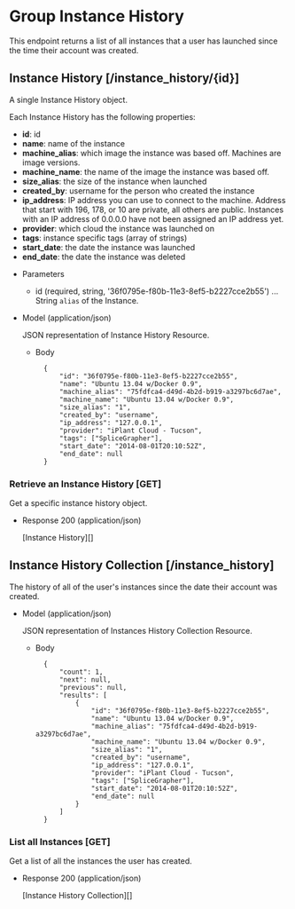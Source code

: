 # Group Instance History
This endpoint returns a list of all instances that a user has launched since the time their account was created.

## Instance History [/instance_history/{id}]
A single Instance History object.

Each Instance History has the following properties:

- **id**: id
- **name**: name of the instance
- **machine_alias**: which image the instance was based off.  Machines are image versions.
- **machine_name**: the name of the image the instance was based off.
- **size_alias**: the size of the instance when launched
- **created_by**: username for the person who created the instance
- **ip_address**: IP address you can use to connect to the machine.  Address that start with 196, 178, or 10 are private,
 all others are public.  Instances with an IP address of 0.0.0.0 have not been assigned an IP address yet.
- **provider**: which cloud the instance was launched on
- **tags**: instance specific tags (array of strings)
- **start_date**: the date the instance was launched
- **end_date**: the date the instance was deleted

    
+ Parameters
    + id (required, string, '36f0795e-f80b-11e3-8ef5-b2227cce2b55') ... String `alias` of the Instance.
    
+ Model (application/json)

    JSON representation of Instance History Resource.

    + Body

            {
                "id": "36f0795e-f80b-11e3-8ef5-b2227cce2b55",
                "name": "Ubuntu 13.04 w/Docker 0.9",
                "machine_alias": "75fdfca4-d49d-4b2d-b919-a3297bc6d7ae",
                "machine_name": "Ubuntu 13.04 w/Docker 0.9",
                "size_alias": "1",
                "created_by": "username",
                "ip_address": "127.0.0.1",
                "provider": "iPlant Cloud - Tucson",
                "tags": ["SpliceGrapher"],
                "start_date": "2014-08-01T20:10:52Z",
                "end_date": null
            }

### Retrieve an Instance History [GET]
Get a specific instance history object.

+ Response 200 (application/json)

    [Instance History][]

## Instance History Collection [/instance_history]
The history of all of the user's instances since the date their account was created.
    
+ Model (application/json)

    JSON representation of Instances History Collection Resource.

    + Body

            {
                "count": 1,
                "next": null,
                "previous": null,
                "results": [
                    {
                        "id": "36f0795e-f80b-11e3-8ef5-b2227cce2b55",
                        "name": "Ubuntu 13.04 w/Docker 0.9",
                        "machine_alias": "75fdfca4-d49d-4b2d-b919-a3297bc6d7ae",
                        "machine_name": "Ubuntu 13.04 w/Docker 0.9",
                        "size_alias": "1",
                        "created_by": "username",
                        "ip_address": "127.0.0.1",
                        "provider": "iPlant Cloud - Tucson",
                        "tags": ["SpliceGrapher"],
                        "start_date": "2014-08-01T20:10:52Z",
                        "end_date": null
                    }
                ]
            }
    
### List all Instances [GET]
Get a list of all the instances the user has created.

+ Response 200 (application/json)

    [Instance History Collection][]
